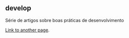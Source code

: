 ## develop
Série de artigos sobre boas práticas de desenvolvimento

[Link to another page](./teste.md).
